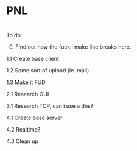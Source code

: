 # PNL
# 

To do:

0. Find out how the fuck i make line breaks here.

1.1 Create base client

1.2 Some sort of upload (ie. mail)

1.3 Make it FUD



2.1 Research GUI



3.1 Research TCP, can i use a dns?



4.1 Create base server

4.2 Realtime?

4.3 Clean up

